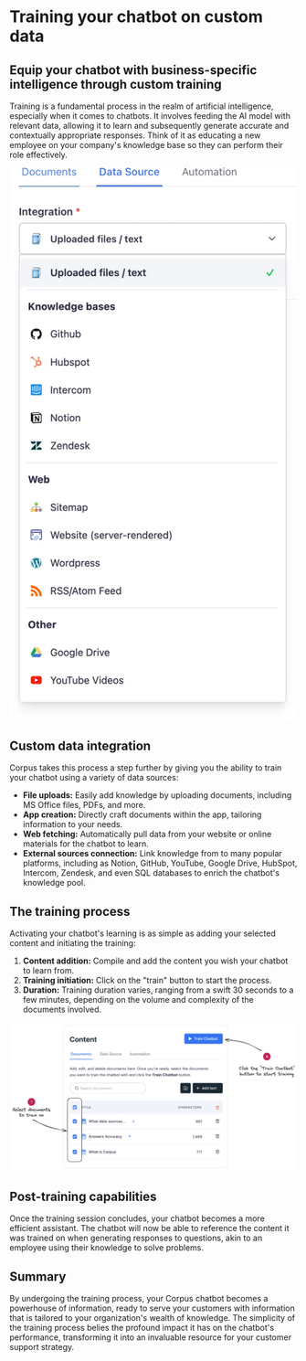 # Training your chatbot on custom data
## Equip your chatbot with business-specific intelligence through custom training

Training is a fundamental process in the realm of artificial intelligence, especially when it comes to chatbots. It involves feeding the AI model with relevant data, allowing it to learn and subsequently generate accurate and contextually appropriate responses. Think of it as educating a new employee on your company's knowledge base so they can perform their role effectively.


<div class="boxed boxed-float-right" style="border: 0 !important; padding: 0 !important;">

![Corpus Chat: Training sources](../media//training-sources.webp)

</div>

## Custom data integration

Corpus takes this process a step further by giving you the ability to train your chatbot using a variety of data sources:

- **File uploads:** Easily add knowledge by uploading documents, including MS Office files, PDFs, and more.
- **App creation:** Directly craft documents within the app, tailoring information to your needs.
- **Web fetching:** Automatically pull data from your website or online materials for the chatbot to learn.
- **External sources connection:** Link knowledge from to many popular platforms, including as Notion, GitHub, YouTube, Google Drive, HubSpot, Intercom, Zendesk, and even SQL databases to enrich the chatbot's knowledge pool.

<div style="clear:both;"></div>

## The training process

Activating your chatbot's learning is as simple as adding your selected content and initiating the training:

1. **Content addition:** Compile and add the content you wish your chatbot to learn from.
2. **Training initiation:** Click on the "train" button to start the process.
3. **Duration:** Training duration varies, ranging from a swift 30 seconds to a few minutes, depending on the volume and complexity of the documents involved.

![Corpus Chat: Select documents for training](../media//training.webp)

## Post-training capabilities

Once the training session concludes, your chatbot becomes a more efficient assistant. The chatbot will now be able to reference the content it was trained on when generating responses to questions, akin to an employee using their knowledge to solve problems.

## Summary

By undergoing the training process, your Corpus chatbot becomes a powerhouse of information, ready to serve your customers with information that is tailored to your organization's wealth of knowledge. The simplicity of the training process belies the profound impact it has on the chatbot's performance, transforming it into an invaluable resource for your customer support strategy.
